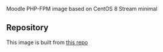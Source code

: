 Moodle PHP-FPM image based on CentOS 8 Stream minimal

## Repository
This image is built from [this repo](https://github.com/krestomatio/moodle_php-fpm)

